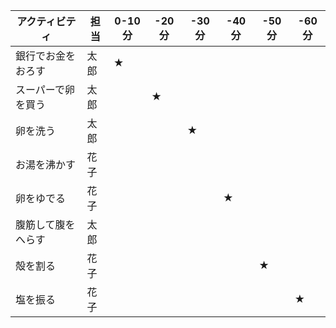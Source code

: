 | アクティビティ  | 担当 | 0-10分  | -20分 | -30分  | -40分 | -50分  | -60分 |
| --- | --- | --- | --- | --- | --- | --- | --- |
| 銀行でお金をおろす  | 太郎 | ★|   |   |   |   |   |
| スーパーで卵を買う  | 太郎 |   | ★  |   |   |   |   |
| 卵を洗う | 太郎 |   |   | ★ |   |   |   |
| お湯を沸かす  | 花子 |   |   |   |   |   |   |
| 卵をゆでる  | 花子 |   |   |   | ★ |   |   |
| 腹筋して腹をへらす  | 太郎 |   |   |   |   |   |   |
| 殻を割る  | 花子 |   |   |   |   | ★ |   |
| 塩を振る  | 花子 |   |   |   |   |   | ★ |
